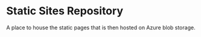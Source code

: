 # Static Sites Repository
A place to house the static pages that is then hosted on Azure blob storage.

